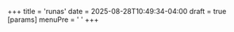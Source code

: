 +++
title = 'runas'
date = 2025-08-28T10:49:34-04:00
draft = true
[params]
  menuPre = '<i class="fas fa-terminal"></i> '
+++
